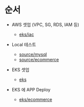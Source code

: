 
# 순서

- AWS 셋업 (VPC, SG, RDS, IAM 등)
  - [eks/iac](https://github.com/color275/chiholee-eks/tree/ca49487eed78de8dc49a2d1f54ed46d714187ec5/eks/iac)

- Local 테스트
  - [source/mysql](https://github.com/color275/chiholee-eks/tree/ca49487eed78de8dc49a2d1f54ed46d714187ec5/source/mysql)
  - [source/ecommerce](https://github.com/color275/chiholee-eks/tree/ca49487eed78de8dc49a2d1f54ed46d714187ec5/source/ecommerce)

- EKS 셋업
  - [eks](https://github.com/color275/chiholee-eks/tree/ca49487eed78de8dc49a2d1f54ed46d714187ec5/eks)

- EKS 에 APP Deploy
  - [eks/ecommerce](https://github.com/color275/chiholee-eks/tree/ca49487eed78de8dc49a2d1f54ed46d714187ec5/eks/ecommerce)